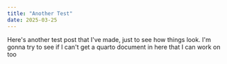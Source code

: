 ```yaml
---
title: "Another Test"
date: 2025-03-25
---
```


Here's another test post that I've made, just to see how things look. I'm gonna try to see if I can't get a quarto document in here that I can work on too
